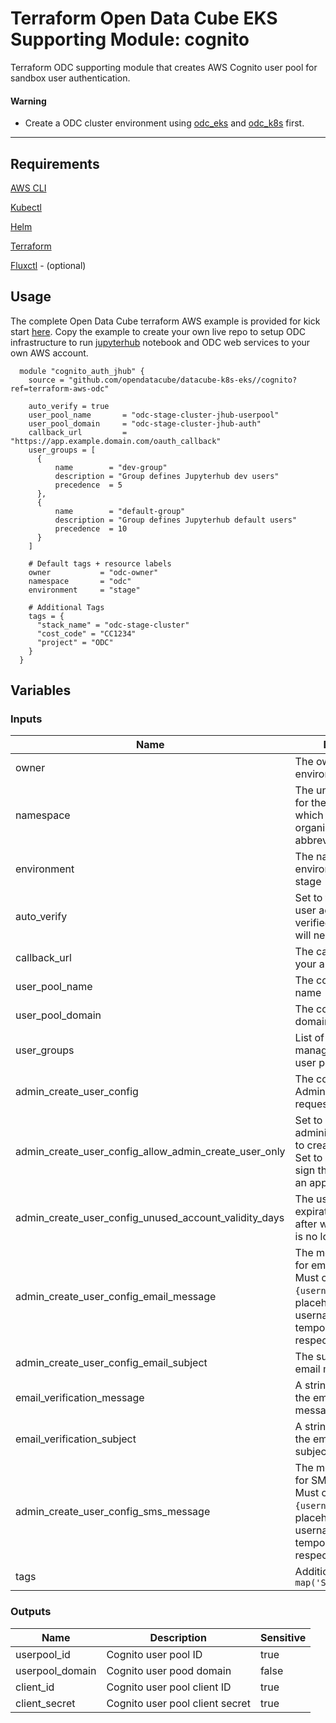 # Terraform Open Data Cube EKS Supporting Module: cognito

Terraform ODC supporting module that creates AWS Cognito user pool for sandbox user authentication.

#### Warning

* Create a ODC cluster environment using [odc_eks](https://github.com/opendatacube/datacube-k8s-eks/tree/terraform-aws-odc/odc_eks) and [odc_k8s](https://github.com/opendatacube/datacube-k8s-eks/tree/terraform-aws-odc/odc_k8s) first.

---

## Requirements

[AWS CLI](https://aws.amazon.com/cli/)

[Kubectl](https://kubernetes.io/docs/tasks/tools/install-kubectl/)

[Helm](https://github.com/kubernetes/helm#install)

[Terraform](https://www.terraform.io/downloads.html)

[Fluxctl](https://docs.fluxcd.io/en/stable/tutorials/get-started.html) - (optional)

## Usage

The complete Open Data Cube terraform AWS example is provided for kick start [here](https://github.com/opendatacube/datacube-k8s-eks/tree/terraform-aws-odc/examples/stage).
Copy the example to create your own live repo to setup ODC infrastructure to run [jupyterhub](https://github.com/jupyterhub/zero-to-jupyterhub-k8s) notebook and ODC web services to your own AWS account.

```hcl-terraform
  module "cognito_auth_jhub" {
    source = "github.com/opendatacube/datacube-k8s-eks//cognito?ref=terraform-aws-odc"
    
    auto_verify = true
    user_pool_name       = "odc-stage-cluster-jhub-userpool"
    user_pool_domain     = "odc-stage-cluster-jhub-auth"
    callback_url         = "https://app.example.domain.com/oauth_callback"
    user_groups = [
      {
          name        = "dev-group"
          description = "Group defines Jupyterhub dev users"
          precedence  = 5
      },
      {
          name        = "default-group"
          description = "Group defines Jupyterhub default users"
          precedence  = 10
      }
    ]
    
    # Default tags + resource labels
    owner           = "odc-owner"
    namespace       = "odc"
    environment     = "stage"
    
    # Additional Tags
    tags = {
      "stack_name" = "odc-stage-cluster"
      "cost_code" = "CC1234"
      "project" = "ODC"
    }
  }
```

## Variables

### Inputs
| Name | Description | Type | Default | Required |
|------|-------------|:----:|:-----:|:-----:|
| owner | The owner of the environment | string |  | yes |
| namespace | The unique namespace for the environment, which could be your organization name or abbreviation, e.g. 'odc' | string |  | yes |
| environment | The name of the environment - e.g. dev, stage | string |  | yes |
| auto_verify | Set to true to allow the user account to be auto verified. False - admin will need to verify | bool | | yes |
| callback_url | The callback url for your application | string | | yes |
| user_pool_name | The cognito user pool name | string | | yes |
| user_pool_domain | The cognito user pool domain | string | | yes |
| user_groups | List of user groups manage by cognito user pool | List | [] | no |
| admin_create_user_config | The configuration for AdminCreateUser requests | map | {} | no |
| admin_create_user_config_allow_admin_create_user_only | Set to True if only the administrator is allowed to create user profiles. Set to False if users can sign themselves up via an app | bool | false | No | 
| admin_create_user_config_unused_account_validity_days | The user account expiration limit, in days, after which the account is no longer usable | number | 0 | No |
| admin_create_user_config_email_message | The message template for email messages. Must contain `{username}` and `{####}` placeholders, for username and temporary password, respectively | string | null | No |
| admin_create_user_config_email_subject | The subject line for email messages | string | null | No |
| email_verification_message | A string representing the email verification message | string | null | No |
| email_verification_subject | A string representing the email verification subject | string | null | No |
| admin_create_user_config_sms_message | The message template for SMS messages. Must contain `{username}` and `{####}` placeholders, for username and temporary password, respectively | string | null | No |
| tags | Additional tags - e.g. `map('StackName','XYZ')` | map(string) | {} | no |

### Outputs
| Name | Description | Sensitive |
|------|-------------|------|
| userpool_id | Cognito user pool ID | true |
| userpool_domain | Cognito user pood domain | false |
| client_id | Cognito user pool client ID | true |
| client_secret | Cognito user pool client secret | true |